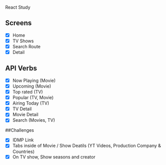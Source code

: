 React Study

## Screens

- [x] Home
- [x] TV Shows
- [x] Search Route
- [x] Detail

## API Verbs

- [x] Now Playing (Movie)
- [x] Upcoming (Movie)
- [x] Top rated (TV)
- [x] Popular (TV, Movie)
- [x] Airing Today (TV)
- [x] TV Detail
- [x] Movie Detail
- [x] Search (Movies, TV)

##Challenges

- [x] IDMP Link
- [x] Tabs inside of Movie / Show Deatils (YT Videos, Production Company & Countries)
- [x] On TV show, Show seasons and creator
